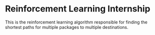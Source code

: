 # Reinforcement Learning Internship
This is the reinforcement learning algorithm responsible for finding the shortest paths for multiple packages to multiple destinations. 

